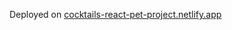 Deployed on [cocktails-react-pet-project.netlify.app][cocktails-react-pet-project]

[cocktails-react-pet-project]: https://cocktails-react-pet-project.netlify.app
